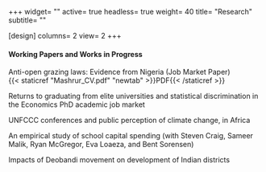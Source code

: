 +++
widget= ""
active= true
headless= true
weight= 40
title= "Research"
subtitle= ""

[design]
  columns= 2
  view= 2
+++

#### Working Papers and Works in Progress
Anti-open grazing laws: Evidence from Nigeria (Job Market Paper)<br>
{{< staticref "Mashrur_CV.pdf" "newtab" >}}PDF{{< /staticref >}}

Returns to graduating from elite universities and statistical discrimination in the Economics PhD academic
job market

UNFCCC conferences and public perception of climate change, in Africa

An empirical study of school capital spending (with Steven Craig, Sameer Malik, Ryan McGregor, Eva Loaeza,
and Bent Sorensen)

Impacts of Deobandi movement on development of Indian districts
